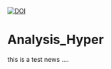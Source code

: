 [![DOI](https://zenodo.org/badge/125360851.svg)](https://zenodo.org/badge/latestdoi/125360851)
# Analysis_Hyper
this is a test news ....

